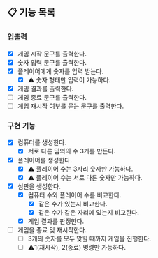 ## 📋 기능 목록

### 입출력

- [x] 게임 시작 문구를 출력한다.
- [x] 숫자 입력 문구를 출력한다.
- [x] 플레이어에게 숫자를 입력 받는다.
    - [x] ⚠️ 숫자 형태만 입력이 가능하다.
- [x] 게임 결과를 출력한다.
- [ ] 게임 종료 문구를 출력한다.
- [ ] 게임 재시작 여부를 묻는 문구를 출력한다.

### 구현 기능

- [x] 컴퓨터를 생성한다.
    - [x] 서로 다른 임의의 수 3개를 만든다.
- [x] 플레이어를 생성한다.
    - [x] ⚠️ 플레이어 수는 3자리 숫자만 가능하다.
    - [x] ⚠️ 플레이어 수는 서로 다른 숫자만 가능하다.
- [x] 심판을 생성한다.
    - [x] 컴퓨터 수와 플레이어 수를 비교한다.
        - [x] 같은 수가 있는지 비교한다.
        - [x] 같은 수가 같은 자리에 있는지 비교한다.
    - [x] 게임 결과를 판정한다.
- [ ] 게임을 종료 및 재시작한다.
    - [ ] 3개의 숫자를 모두 맞힐 때까지 게임을 진행한다.
    - [ ] ⚠️1(재시작), 2(종료) 명령만 가능하다.
